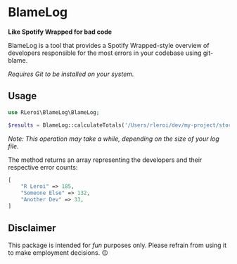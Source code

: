# BlameLog
__Like Spotify Wrapped for bad code__

BlameLog is a tool that provides a Spotify Wrapped-style overview of developers responsible for the most errors in your codebase using git-blame.

_Requires Git to be installed on your system._

## Usage
```php
use RLeroi\BlameLog\BlameLog;

$results = BlameLog::calculateTotals('/Users/rleroi/dev/my-project/storage/logs/laravel.log');

```
_Note: This operation may take a while, depending on the size of your log file._

The method returns an array representing the developers and their respective error counts:
```php
[
    "R Leroi" => 185,
    "Someone Else" => 132,
    "Another Dev" => 33,
]
```

## Disclaimer
This package is intended for _fun_ purposes only. Please refrain from using it to make employment decisions. 😉